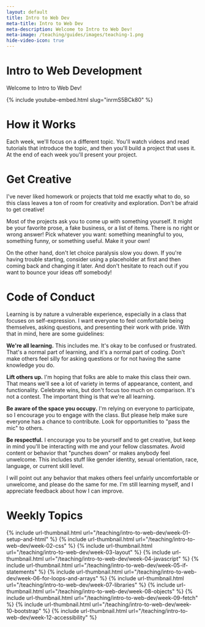 ```yaml
---
layout: default
title: Intro to Web Dev
meta-title: Intro to Web Dev
meta-description: Welcome to Intro to Web Dev!
meta-image: /teaching/guides/images/teaching-1.png
hide-video-icon: true
---
```


# Intro to Web Development

Welcome to Intro to Web Dev!

{% include youtube-embed.html slug="inrmS5BCk80" %}

# How it Works

Each week, we'll focus on a different topic. You'll watch videos and read tutorials that introduce the topic, and then you'll build a project that uses it. At the end of each week you'll present your project.

# Get Creative

I've never liked homework or projects that told me exactly what to do, so this class leaves a ton of room for creativity and exploration. Don't be afraid to get creative!

Most of the projects ask you to come up with something yourself. It might be your favorite prose, a fake business, or a list of items. There is no right or
wrong answer! Pick whatever you want: something meaningful to you, something funny, or something useful. Make it your own!

On the other hand, don't let choice paralysis slow you down. If you're having trouble starting, consider using a placeholder at first and then coming back and changing it later. And don't hesitate to reach out if you want to bounce your ideas off somebody!

# Code of Conduct

Learning is by nature a vulnerable experience, especially in a class that focuses on self-expression. I want everyone to feel comfortable being themselves, asking questions, and presenting their work with pride. With that in mind, here are some guidelines:

**We're all learning.** This includes me. It's okay to be confused or frustrated. That's a normal part of learning, and it's a normal part of coding. Don't make others feel silly for asking questions or for not having the same knowledge you do.

**Lift others up.** I'm hoping that folks are able to make this class their own. That means we'll see a lot of variety in terms of appearance, content, and functionality. Celebrate wins, but don't focus too much on comparison. It's not a contest. The important thing is that we're all learning.

**Be aware of the space you occupy.** I'm relying on everyone to participate, so I encourage you to engage with the class. But please help make sure everyone has a chance to contribute. Look for opportunities to "pass the mic" to others.

**Be respectful.** I encourage you to be yourself and to get creative, but keep in mind you'll be interacting with me and your fellow classmates. Avoid content or behavior that "punches down" or makes anybody feel unwelcome. This includes stuff like gender identity, sexual orientation, race, language, or current skill level.

I will point out any behavior that makes others feel unfairly uncomfortable or unwelcome, and please do the same for me. I'm still learning myself, and I appreciate feedback about how I can improve.

# Weekly Topics

{% include url-thumbnail.html url="/teaching/intro-to-web-dev/week-01-setup-and-html" %}
{% include url-thumbnail.html url="/teaching/intro-to-web-dev/week-02-css" %}
{% include url-thumbnail.html url="/teaching/intro-to-web-dev/week-03-layout" %}
{% include url-thumbnail.html url="/teaching/intro-to-web-dev/week-04-javascript" %}
{% include url-thumbnail.html url="/teaching/intro-to-web-dev/week-05-if-statements" %}
{% include url-thumbnail.html url="/teaching/intro-to-web-dev/week-06-for-loops-and-arrays" %}
{% include url-thumbnail.html url="/teaching/intro-to-web-dev/week-07-libraries" %}
{% include url-thumbnail.html url="/teaching/intro-to-web-dev/week-08-objects" %}
{% include url-thumbnail.html url="/teaching/intro-to-web-dev/week-09-fetch" %}
{% include url-thumbnail.html url="/teaching/intro-to-web-dev/week-10-bootstrap" %}
{% include url-thumbnail.html url="/teaching/intro-to-web-dev/week-12-accessibility" %}
